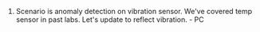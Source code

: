 1. Scenario is anomaly detection on vibration sensor. We've covered temp sensor in past labs. Let's update to reflect vibration. - PC
